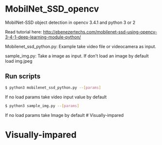 # MobilNet_SSD_opencv
MobilNet-SSD object detection in opencv 3.4.1 and python 3 or 2

Read tutorial here:
http://ebenezertechs.com/mobilenet-ssd-using-opencv-3-4-1-deep-learning-module-python/

Mobilenet_ssd_python.py: 
Example take video file or videocamera as input. 

sample_img.py: 
Take a image as input. If don't load an image by default load img.jpeg 

## Run scripts
```sh
$ python3 mobilenet_ssd_python.py --[params] 
```
If no load params take video input value by default 

```sh
$ python3 sample_img.py --[params] 
```
If no load params take Image by default # Visually-impared
# Visually-impared
